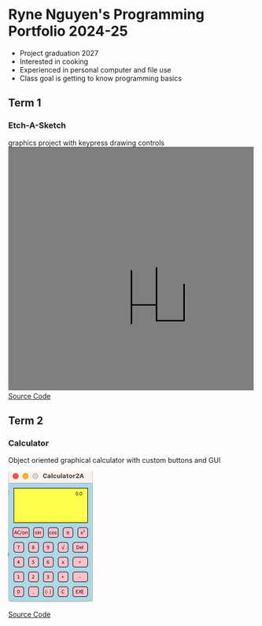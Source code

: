 # Ryne Nguyen's Programming Portfolio 2024-25
* Project graduation 2027
* Interested in cooking
* Experienced in personal computer and file use
* Class goal is getting to know programming basics

## Term 1
### Etch-A-Sketch
graphics project with keypress drawing controls
![Running App](https://github.com/ryne96/programmingportfolio2a/blob/main/images/etchHI.png)
[Source Code](https://github.com/ryne96/programmingportfolio2a/tree/main/src/etchASketch)

## Term 2
### Calculator
Object oriented graphical calculator with custom buttons and GUI

![Running App](https://github.com/ryne96/programmingportfolio2a/blob/main/images/calc96.png)

[Source Code](https://github.com/ryne96/programmingportfolio2a/tree/main/src/Calculator2A)

